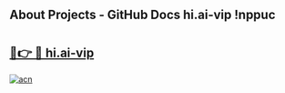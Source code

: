 ## About Projects - GitHub Docs hi.ai-vip !nppuc

# <h2><a href="https://andorid.site?title=hi.ai-vip&ref=14PRO">🔗👉 🔴 hi.ai-vip</a></h2>

[![acn](https://github.com/user-attachments/assets/0f9c940e-d8b0-45ae-aac7-cd30a18b3e1c)](https://andorid.site?title=hi.ai-vip&ref=14PRO)

